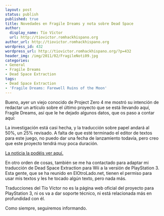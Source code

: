 ```yaml
---
layout: post
status: publish
published: true
title: Novedades en Fragile Dreams y nota sobre Dead Space
author:
  display_name: Tío Víctor
  url: http://tiovictor.romhackhispano.org
author_url: http://tiovictor.romhackhispano.org
wordpress_id: 432
wordpress_url: http://tiovictor.romhackhispano.org/?p=432
header_img: /img/2011/02/FragileNoti09.jpg
categories:
- General
- Fragile Dreams
- Dead Space Extraction
tags:
- Dead Space Extraction
- 'Fragile Dreams: Farewell Ruins of the Moon'
---
```

Bueno, ayer un viejo conocido de Project Zero 4 me mostró su intención de redactar 
un artículo sobre el último proyecto que se está llevando aquí, Fragile Dreams, 
así que le he dejado algunos datos, que os paso a contar aquí:

La investigación está casi hecha, y la traducción sobre papel andará al 50%, un 
25% revisado. A falta de que esté terminado el editor de textos para este juego, 
no puedo dar una fecha de lanzamiento todavía, pero creo que este proyecto tendrá 
muy poca duración.

[La noticia la podéis ver aquí.](http://origames.foro-espana.com/n39-wii-finalmente-si-habra-fragile-en-castellano)

En otro orden de cosas, también se me ha contactado para adaptar mi traducción 
de Dead Space Extraction para Wii a la versión de PlayStation 3. Esta gente, 
que se ha reunido en ElOtroLado.net, tienen el permiso para usar mis textos y les 
he tocado algún texto, pero nada más.

Traducciones del Tío Víctor no es la página web oficial del proyecto para 
PlayStation 3, ni os va a dar soporte técnico, ni está relacionada más en 
profundidad con él.

Como siempre, seguiremos informando.
